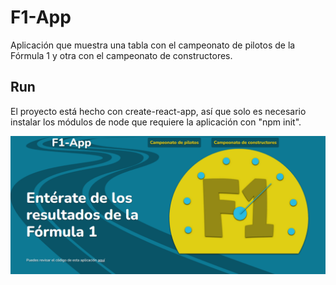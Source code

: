 # F1-App

Aplicación que muestra una tabla con el campeonato de pilotos de la Fórmula 1 y otra con el
campeonato de constructores.

## Run

El proyecto está hecho con create-react-app, así que solo es necesario instalar los módulos de node que requiere la aplicación con "npm init".

![Imágen del proyecto](./public/f1-app.png)



